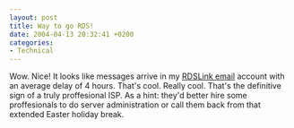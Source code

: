 ```yaml
---
layout: post
title: Way to go RDS!
date: 2004-04-13 20:32:41 +0200
categories:
- Technical
---
```

<p>Wow. Nice! It looks like messages arrive in my <a href="http://mail.rdslink.ro">RDSLink email</a> account with an average delay of 4 hours. That's cool. Really cool. That's the definitive sign of a truly proffesional ISP. As a hint: they'd better hire some proffesionals to do server administration or call them back from that extended Easter holiday break.</p>
